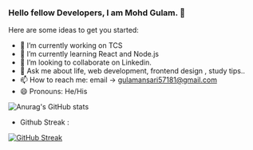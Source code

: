 ### Hello fellow Developers, I am Mohd Gulam. 👋



Here are some ideas to get you started:

- 🔭 I’m currently working on TCS
- 🌱 I’m currently learning React and Node.js
- 👯 I’m looking to collaborate on Linkedin.
- 💬 Ask me about life, web development, frontend design , study tips..
- 📫 How to reach me: email -> gulamansari57181@gmail.com
- 😄 Pronouns: He/His

![Anurag's GitHub stats](https://github-readme-stats.vercel.app/api?username=gulamansari57181&show_icons=true&theme=radical)

- Github Streak :

[![GitHub Streak](https://github-readme-streak-stats.herokuapp.com/?user=gulamansari57181&theme=dark)](https://git.io/streak-stats)






